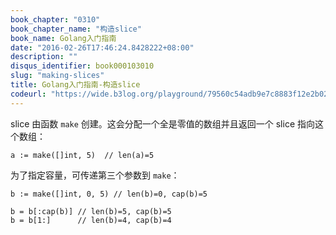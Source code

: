 ```yaml
---
book_chapter: "0310"
book_chapter_name: "构造slice"
book_name: Golang入门指南
date: "2016-02-26T17:46:24.8428222+08:00"
description: ""
disqus_identifier: book000103010
slug: "making-slices"
title: Golang入门指南-构造slice
codeurl: "https://wide.b3log.org/playground/79560c54adb9e7c8883f12e2b02b0b42.go"
---
```


slice 由函数 `make` 创建。这会分配一个全是零值的数组并且返回一个 slice 指向这个数组：

	a := make([]int, 5)  // len(a)=5

为了指定容量，可传递第三个参数到 `make`：

	b := make([]int, 0, 5) // len(b)=0, cap(b)=5

	b = b[:cap(b)] // len(b)=5, cap(b)=5
	b = b[1:]      // len(b)=4, cap(b)=4

<!-- ```go
package main

import "fmt"

func main() {
	a := make([]int, 5)
	printSlice("a", a)
	b := make([]int, 0, 5)
	printSlice("b", b)
	c := b[:2]
	printSlice("c", c)
	d := c[2:5]
	printSlice("d", d)
}

func printSlice(s string, x []int) {
	fmt.Printf("%s len=%d cap=%d %v\n",
		s, len(x), cap(x), x)
}

``` -->

